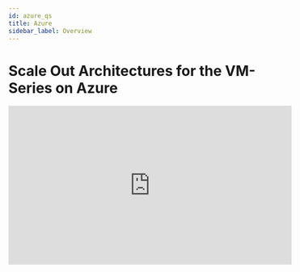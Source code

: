 ```yaml
---
id: azure_qs
title: Azure
sidebar_label: Overview
---
```


# Scale Out Architectures for the VM-Series on Azure

<iframe width="560" height="315" src="https://www.youtube.com/embed/yp1igUYl4lc" frameborder="0" allow="accelerometer; autoplay; encrypted-media; gyroscope; picture-in-picture" allowfullscreen></iframe>
